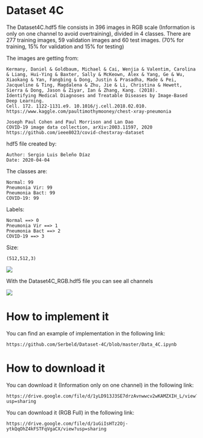 # Dataset 4C

The Dataset4C.hdf5 file consists in 396 images in RGB scale (Information is only on one channel to avoid overtraining), divided in 4 classes. There are 277 training images, 59 validation images and 60 test images. (70% for training, 15% for validation and 15% for testing)

The images are getting from:

    Kermany, Daniel & Goldbaum, Michael & Cai, Wenjia & Valentim, Carolina & Liang, Hui-Ying & Baxter, Sally & McKeown, Alex & Yang, Ge & Wu, Xiaokang & Yan, Fangbing & Dong, Justin & Prasadha, Made & Pei, Jacqueline & Ting, Magdalena & Zhu, Jie & Li, Christina & Hewett, Sierra & Dong, Jason & Ziyar, Ian & Zhang, Kang. (2018). 
    Identifying Medical Diagnoses and Treatable Diseases by Image-Based Deep Learning. 
    Cell. 172. 1122-1131.e9. 10.1016/j.cell.2018.02.010. 
    https://www.kaggle.com/paultimothymooney/chest-xray-pneumonia 
    
    Joseph Paul Cohen and Paul Morrison and Lan Dao
    COVID-19 image data collection, arXiv:2003.11597, 2020
    https://github.com/ieee8023/covid-chestxray-dataset

hdf5 file created by:

    Author: Sergio Luis Beleño Díaz
    Date: 2020-04-04

The classes are:

    Normal: 99
    Pneumonia Vir: 99
    Pneumonia Bact: 99
    COVID-19: 99

Labels:

    Normal ==> 0
    Pneumonia Vir ==> 1
    Pneumonia Bact ==> 2
    COVID-19 ==> 3
    
Size:

    (512,512,3)
    

<img src="índice_1.png" />

With the Dataset4C_RGB.hdf5 file you can see all channels

<img src="índice.png" />

# How to implement it

You can find an example of implementation in the following link: 

    https://github.com/Serbeld/Dataset-4C/blob/master/Data_4C.ipynb

# How to download it

You can download it (Information only on one channel) in the following link: 

    https://drive.google.com/file/d/1yLD913J3SE7drzAvnwwcv2wKAMZXIH_L/view?usp=sharing

You can download it (RGB Full) in the following link: 

    https://drive.google.com/file/d/1uGiIsHTz2Oj-ytkQqOhZ4kFSTFqVgaCX/view?usp=sharing
